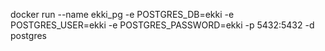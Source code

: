docker run --name ekki_pg -e POSTGRES_DB=ekki -e POSTGRES_USER=ekki -e POSTGRES_PASSWORD=ekki -p 5432:5432 -d postgres
